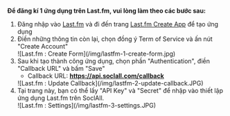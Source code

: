 __Để đăng kí 1 ứng dụng trên Last.fm, vui lòng làm theo các bước sau:__

1. Đăng nhập vào [Last.fm](http://www.last.fm/) và đi đến trang [Last.fm Create App](http://www.last.fm/api/account/create) để tạo ứng dụng
2. Điền những thông tin còn lại, chọn đồng ý Term of Service và ấn nút "Create Account"
    <div class="soclall-br"></div>
    ![Last.fm : Create Form](/img/lastfm-1-create-form.jpg)
    <div class="soclall-br"></div>
3. Sau khi tạo thành công ứng dụng, chọn phần "Authentication", điền "Callback URL" và bấm "Save"
    * Callback URL: __https://api.soclall.com/callback__
    <div class="soclall-br"></div>
    ![Last.fm : Update Callback](/img/lastfm-2-update-callback.JPG)
    <div class="soclall-br"></div>
4. Tại trang này, bạn có thể lấy "API Key" và "Secret" để nhập vào thiết lập ứng dụng Last.fm trên SoclAll.
    <div class="soclall-br"></div>
    ![Last.fm : Settings](/img/lastfm-3-settings.JPG)
    <div class="soclall-br"></div>
